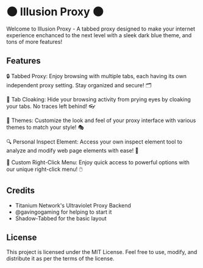 # 🌑 Illusion Proxy 🌑

Welcome to Illusion Proxy - A tabbed proxy designed to make your internet experience enchanced to the next level with a sleek dark blue theme, and tons of more features!

## Features

🔒 Tabbed Proxy: Enjoy browsing with multiple tabs, each having its own independent proxy setting. Stay organized and secure! 🗂️

👻 Tab Cloaking: Hide your browsing activity from prying eyes by cloaking your tabs. No traces left behind! 👓

🎨 Themes: Customize the look and feel of your proxy interface with various themes to match your style! 🎭

🔍 Personal Inspect Element: Access your own inspect element tool to analyze and modify web page elements with ease! 🔧

🔮 Custom Right-Click Menu: Enjoy quick access to powerful options with our unique right-click menu! 🖱️
## Credits
- Titanium Network's Ultraviolet Proxy Backend
- @gavingogaming for helping to start it
- Shadow-Tabbed for the basic layout
## License
This project is licensed under the MIT License. Feel free to use, modify, and distribute it as per the terms of the license.
